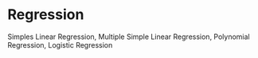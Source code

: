 # Regression
Simples Linear Regression, Multiple Simple Linear Regression, Polynomial Regression, Logistic Regression
